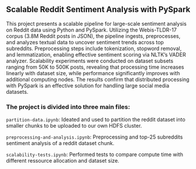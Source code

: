 ## Scalable Reddit Sentiment Analysis with PySpark
This project presents a scalable pipeline for large-scale sentiment analysis on Reddit data using Python and PySpark. Utilizing the Webis-TLDR-17 corpus (3.8M Reddit posts in JSON), the pipeline ingests, preprocesses, and analyzes textual data to uncover sentiment trends across top subreddits. Preprocessing steps include tokenization, stopword removal, and lemmatization, enabling effective sentiment scoring via NLTK’s VADER analyzer. Scalability experiments were conducted on dataset subsets ranging from 50K to 500K posts, revealing that processing time increases linearly with dataset size, while performance significantly improves with additional computing nodes. The results confirm that distributed processing with PySpark is an effective solution for handling large social media datasets.

### The project is divided into three main files:

`partition-data.ipynb`: Ideated and used to partition the reddit dataset into smaller chunks to be uploaded to our own HDFS cluster.

`preprocessing-and-analysis.ipynb`: Preprocessing and top-25 subreddits sentiment analysis of a reddit dataset chunk.

`scalability-tests.ipynb`: Performed tests to compare compute time with different ressource allocation and dataset size.
